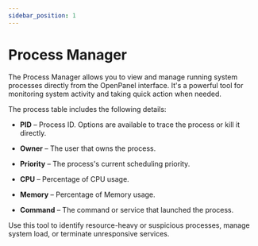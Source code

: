 ```yaml
---
sidebar_position: 1
---
```


# Process Manager

The Process Manager allows you to view and manage running system processes directly from the OpenPanel interface. It's a powerful tool for monitoring system activity and taking quick action when needed.

The process table includes the following details:

- **PID** – Process ID. Options are available to trace the process or kill it directly.

- **Owner** – The user that owns the process.

- **Priority** – The process's current scheduling priority.

- **CPU** – Percentage of CPU usage.

- **Memory** – Percentage of Memory usage.

- **Command** – The command or service that launched the process.

Use this tool to identify resource-heavy or suspicious processes, manage system load, or terminate unresponsive services.
